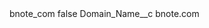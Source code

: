 <?xml version="1.0" encoding="UTF-8"?>
<CustomMetadata xmlns="http://soap.sforce.com/2006/04/metadata" xmlns:xsi="http://www.w3.org/2001/XMLSchema-instance" xmlns:xsd="http://www.w3.org/2001/XMLSchema">
    <label>bnote_com</label>
    <protected>false</protected>
    <values>
        <field>Domain_Name__c</field>
        <value xsi:type="xsd:string">bnote.com</value>
    </values>
</CustomMetadata>
